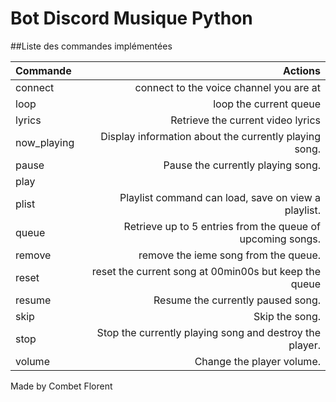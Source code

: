 # Bot Discord Musique Python

##Liste des commandes implémentées

|    Commande      |      Actions                                                                |
| :--------------- | --------------------------------------------------------------------------: |
| connect          |connect to the voice channel you are at                                      |
| loop             |loop the current queue                                                       |
| lyrics           |Retrieve the current video lyrics                                            |
| now_playing      |Display information about the currently playing song.                        |
| pause            |Pause the currently playing song.                                            |
| play             |                                                                             |
| plist            |Playlist command can load, save on view a playlist.                          |
| queue            |Retrieve up to 5 entries from the queue of upcoming songs.                   |
| remove           |remove the ieme song from the queue.                                         |
| reset            |reset the current song at 00min00s but keep the queue                        |
| resume           |Resume the currently paused song.                                            |
| skip             |Skip the song.                                                               |
| stop             |Stop the currently playing song and destroy the player.                      |
| volume           |Change the player volume.                                                    |

Made by Combet Florent
